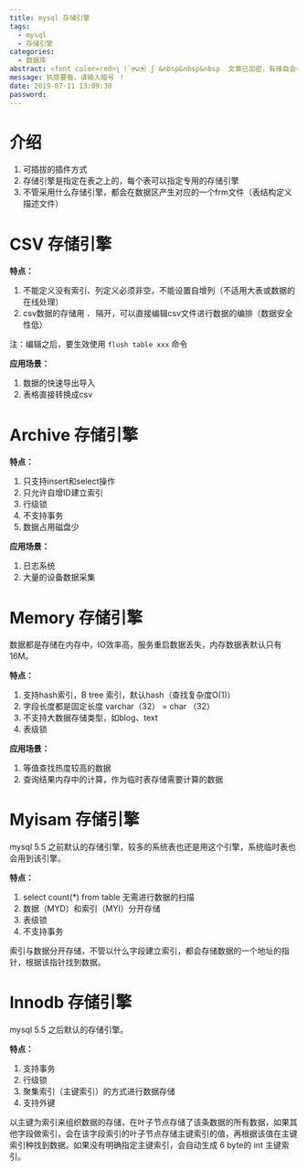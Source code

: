 ```yaml
---
title: mysql 存储引擎
tags:
  - mysql
  - 存储引擎
categories:
  - 数据库
abstract: <font color=red>ʅ（´◔౪◔）ʃ &nbsp&nbsp&nbsp  文章已加密，有缘自会相见 ！！！</font>
message: 执意要看，请输入暗号 ！
date: 2019-07-11 13:09:30
password:
---
```


# 介绍

 1. 可插拔的插件方式
 2. 存储引擎是指定在表之上的，每个表可以指定专用的存储引擎
 3. 不管采用什么存储引擎，都会在数据区产生对应的一个frm文件（表结构定义描述文件）

<!-- more -->

# CSV 存储引擎
**特点：**
 1. 不能定义没有索引、列定义必须非空，不能设置自增列（不适用大表或数据的在线处理）
 2. csv数据的存储用 `，` 隔开，可以直接编辑csv文件进行数据的编排（数据安全性低）

注：编辑之后，要生效使用 `flush table xxx`  命令

**应用场景：**
 1. 数据的快速导出导入
 2. 表格直接转换成csv

# Archive 存储引擎
**特点：**

 1. 只支持insert和select操作
 2. 只允许自增ID建立索引
 3. 行级锁
 4. 不支持事务
 5. 数据占用磁盘少

**应用场景：**

 1. 日志系统
 2. 大量的设备数据采集

# Memory 存储引擎
数据都是存储在内存中，IO效率高，服务重启数据丢失，内存数据表默认只有16M。

**特点：**

 1. 支持hash索引，B tree 索引，默认hash（查找复杂度O(1)）
 2. 字段长度都是固定长度 varchar（32） = char （32）
 3. 不支持大数据存储类型，如blog、text
 4. 表级锁

**应用场景：**

 1. 等值查找热度较高的数据
 2. 查询结果内存中的计算，作为临时表存储需要计算的数据


# Myisam 存储引擎
mysql 5.5 之前默认的存储引擎，较多的系统表也还是用这个引擎，系统临时表也会用到该引擎。

**特点：**

 1. select count(*) from table 无需进行数据的扫描
 2. 数据（MYD）和索引（MYI）分开存储
 3. 表级锁
 4. 不支持事务

 索引与数据分开存储，不管以什么字段建立索引，都会存储数据的一个地址的指针，根据该指针找到数据。



# Innodb 存储引擎
mysql 5.5 之后默认的存储引擎。

**特点：**

 1. 支持事务
 2. 行级锁
 3. 聚集索引（主键索引）的方式进行数据存储
 4. 支持外键


以主键为索引来组织数据的存储，在叶子节点存储了该条数据的所有数据，如果其他字段做索引，会在该字段索引的叶子节点存储主键索引的值，再根据该值在主键索引种找到数据。如果没有明确指定主键索引，会自动生成 6 byte的 int 主键索引。



